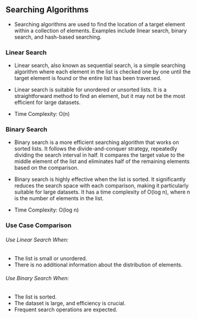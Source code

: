 ## Searching Algorithms

- Searching algorithms are used to find the location of a target element within a collection of elements. Examples include linear search, binary search, and hash-based searching.

### Linear Search
- Linear search, also known as sequential search, is a simple searching algorithm where each element in the list is checked one by one until the target element is found or the entire list has been traversed.

- Linear search is suitable for unordered or unsorted lists. It is a straightforward method to find an element, but it may not be the most efficient for large datasets.

- Time Complexity: O(n)

### Binary Search

- Binary search is a more efficient searching algorithm that works on sorted lists. It follows the divide-and-conquer strategy, repeatedly dividing the search interval in half. It compares the target value to the middle element of the list and eliminates half of the remaining elements based on the comparison.

- Binary search is highly effective when the list is sorted. It significantly reduces the search space with each comparison, making it particularly suitable for large datasets. It has a time complexity of O(log n), where n is the number of elements in the list.

- Time Complexity: O(log n)

### Use Case Comparison

###### Use Linear Search When:

- The list is small or unordered.
- There is no additional information about the distribution of elements.

###### Use Binary Search When:

- The list is sorted.
- The dataset is large, and efficiency is crucial.
- Frequent search operations are expected.